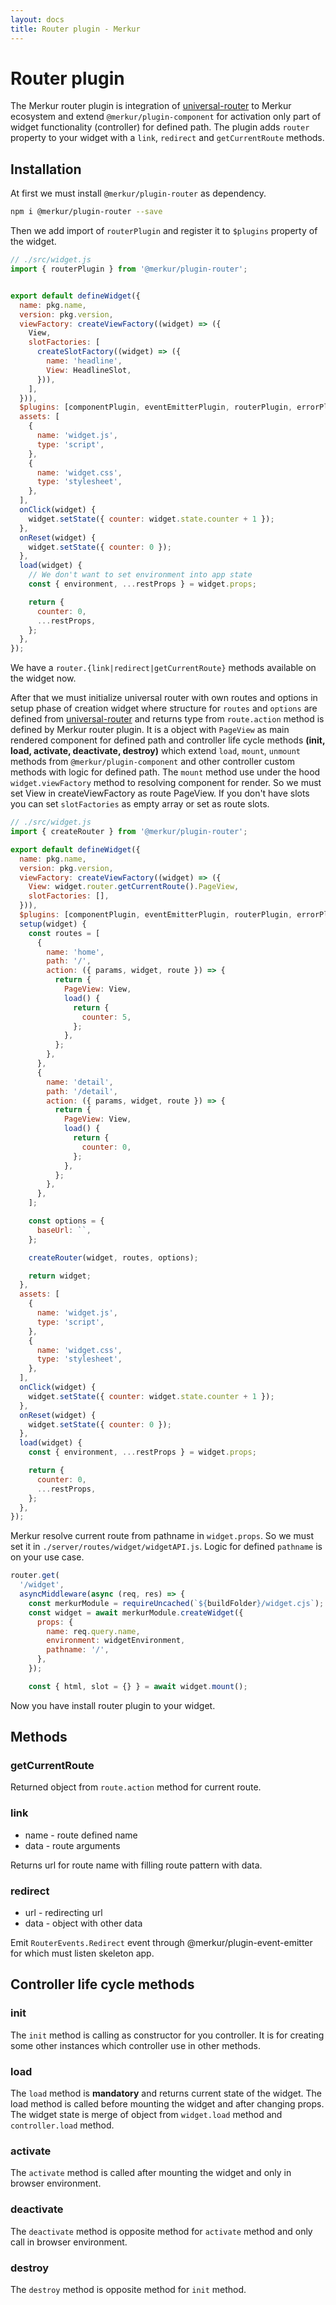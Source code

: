 ```yaml
---
layout: docs
title: Router plugin - Merkur
---
```


# Router plugin

The Merkur router plugin is integration of [universal-router](https://www.npmjs.com/package/universal-router) to Merkur ecosystem and extend `@merkur/plugin-component` for activation only part of widget functionality (controller) for defined path. The plugin adds `router` property to your widget with a `link`, `redirect` and `getCurrentRoute` methods.

## Installation

At first we must install `@merkur/plugin-router` as dependency.

```bash
npm i @merkur/plugin-router --save
```

Then we add import of `routerPlugin` and register it to `$plugins` property of the widget.

```javascript
// ./src/widget.js
import { routerPlugin } from '@merkur/plugin-router';


export default defineWidget({
  name: pkg.name,
  version: pkg.version,
  viewFactory: createViewFactory((widget) => ({
    View,
    slotFactories: [
      createSlotFactory((widget) => ({
        name: 'headline',
        View: HeadlineSlot,
      })),
    ],
  })),
  $plugins: [componentPlugin, eventEmitterPlugin, routerPlugin, errorPlugin],
  assets: [
    {
      name: 'widget.js',
      type: 'script',
    },
    {
      name: 'widget.css',
      type: 'stylesheet',
    },
  ],
  onClick(widget) {
    widget.setState({ counter: widget.state.counter + 1 });
  },
  onReset(widget) {
    widget.setState({ counter: 0 });
  },
  load(widget) {
    // We don't want to set environment into app state
    const { environment, ...restProps } = widget.props;

    return {
      counter: 0,
      ...restProps,
    };
  },
});

```

We have a `router.{link|redirect|getCurrentRoute}` methods available on the widget now.

After that we must initialize universal router with own routes and options in setup phase of creation widget where structure for `routes` and `options` are defined from [universal-router](https://github.com/kriasoft/universal-router/blob/main/docs/api.md) and returns type from `route.action` method is defined by Merkur router plugin. It is a object with `PageView` as main rendered component for defined path and controller life cycle methods **(init, load, activate, deactivate, destroy)** which extend `load`, `mount`, `unmount` methods from `@merkur/plugin-component` and other controller custom methods with logic for defined path. 
The `mount` method use under the hood `widget.viewFactory` method to resolving component for render. So we must set View in createViewFactory as route PageView. If you don't have slots you can set `slotFactories` as empty array or set as route slots. 

```javascript
// ./src/widget.js
import { createRouter } from '@merkur/plugin-router';

export default defineWidget({
  name: pkg.name,
  version: pkg.version,
  viewFactory: createViewFactory((widget) => ({
    View: widget.router.getCurrentRoute().PageView,
    slotFactories: [],
  })),
  $plugins: [componentPlugin, eventEmitterPlugin, routerPlugin, errorPlugin],
  setup(widget) {
    const routes = [
      {
        name: 'home',
        path: '/',
        action: ({ params, widget, route }) => {
          return {
            PageView: View,
            load() {
              return {
                counter: 5,
              };
            },
          };
        },
      },
      {
        name: 'detail',
        path: '/detail',
        action: ({ params, widget, route }) => {
          return {
            PageView: View,
            load() {
              return {
                counter: 0,
              };
            },
          };
        },
      },
    ];

    const options = {
      baseUrl: ``,
    };

    createRouter(widget, routes, options);

    return widget;
  },
  assets: [
    {
      name: 'widget.js',
      type: 'script',
    },
    {
      name: 'widget.css',
      type: 'stylesheet',
    },
  ],
  onClick(widget) {
    widget.setState({ counter: widget.state.counter + 1 });
  },
  onReset(widget) {
    widget.setState({ counter: 0 });
  },
  load(widget) {
    const { environment, ...restProps } = widget.props;

    return {
      counter: 0,
      ...restProps,
    };
  },
});
```

Merkur resolve current route from pathname in `widget.props`. So we must set it in `./server/routes/widget/widgetAPI.js`. Logic for defined `pathname` is on your use case.

```javascript
router.get(
  '/widget',
  asyncMiddleware(async (req, res) => {
    const merkurModule = requireUncached(`${buildFolder}/widget.cjs`);
    const widget = await merkurModule.createWidget({
      props: {
        name: req.query.name,
        environment: widgetEnvironment,
        pathname: '/',
      },
    });

    const { html, slot = {} } = await widget.mount();
```

Now you have install router plugin to your widget.

## Methods

### getCurrentRoute
Returned object from `route.action` method for current route. 

### link
 - name - route defined name
 - data - route arguments

Returns url for route name with filling route pattern with data.

### redirect
 - url - redirecting url
 - data - object with other data 

Emit `RouterEvents.Redirect` event through @merkur/plugin-event-emitter for which must listen skeleton app. 

## Controller life cycle methods

### init
The `init` method is calling as constructor for you controller. It is for creating some other instances which controller use in other methods.

### load
The `load` method is **mandatory** and returns current state of the widget. The load method is called before mounting the widget and after changing props.
The widget state is merge of object from `widget.load` method and `controller.load` method.

### activate
The `activate` method is called after mounting the widget and only in browser environment.

### deactivate
The `deactivate` method is opposite method for `activate` method and only call in browser environment.

### destroy
The `destroy` method is opposite method for `init` method. 
